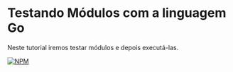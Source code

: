 <h1>Testando Módulos com a linguagem Go</h1>

Neste tutorial iremos testar módulos e depois executá-las.

[![NPM](https://img.shields.io/npm/l/react)](https://github.com/AlexandreSantosAL91/portfolio/blob/main/LICENSE)
